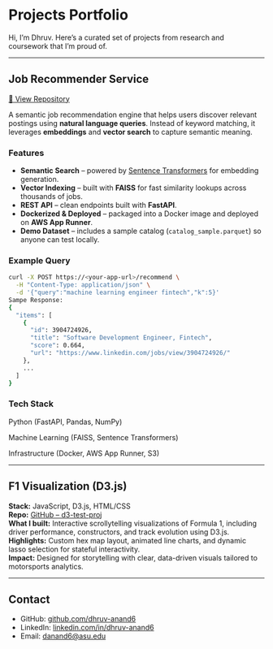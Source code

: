 # Projects Portfolio

Hi, I’m Dhruv. Here’s a curated set of projects from research and coursework that I’m proud of.

---

## Job Recommender Service
[🔗 View Repository](https://github.com/danand6/job-recommender)

A semantic job recommendation engine that helps users discover relevant postings using **natural language queries**. Instead of keyword matching, it leverages **embeddings** and **vector search** to capture semantic meaning.

### Features
- **Semantic Search** – powered by [Sentence Transformers](https://www.sbert.net/) for embedding generation.  
- **Vector Indexing** – built with **FAISS** for fast similarity lookups across thousands of jobs.  
- **REST API** – clean endpoints built with **FastAPI**.  
- **Dockerized & Deployed** – packaged into a Docker image and deployed on **AWS App Runner**.  
- **Demo Dataset** – includes a sample catalog (`catalog_sample.parquet`) so anyone can test locally.

### Example Query
```bash
curl -X POST https://<your-app-url>/recommend \
  -H "Content-Type: application/json" \
  -d '{"query":"machine learning engineer fintech","k":5}'
Sampe Response:
{
  "items": [
    {
      "id": 3904724926,
      "title": "Software Development Engineer, Fintech",
      "score": 0.664,
      "url": "https://www.linkedin.com/jobs/view/3904724926/"
    },
    ...
  ]
}
```

### Tech Stack

Python (FastAPI, Pandas, NumPy)

Machine Learning (FAISS, Sentence Transformers)

Infrastructure (Docker, AWS App Runner, S3)

---

## F1 Visualization (D3.js)
**Stack:** JavaScript, D3.js, HTML/CSS  
**Repo:** [GitHub – d3-test-proj](https://github.com/blacklamma/d3-test-proj)  
**What I built:** Interactive scrollytelling visualizations of Formula 1, including driver performance, constructors, and track evolution using D3.js.  
**Highlights:** Custom hex map layout, animated line charts, and dynamic lasso selection for stateful interactivity.  
**Impact:** Designed for storytelling with clear, data-driven visuals tailored to motorsports analytics.

---

## Contact
- GitHub: [github.com/dhruv-anand6](https://github.com/dhruv-anand6)  
- LinkedIn: [linkedin.com/in/dhruv-anand6](https://linkedin.com/in/dhruv-anand6)  
- Email: danand6@asu.edu
